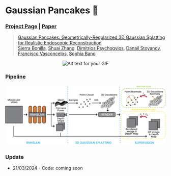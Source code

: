 # Gaussian Pancakes 🥞

### [Project Page](https://smbonilla.github.io/GaussianPancakes/) | [Paper](https://arxiv.org/) 

> [Gaussian Pancakes: Geometrically-Regularized 3D Gaussian Splatting for Realistic Endoscopic Reconstruction](https://arxiv.org/)  
> [Sierra Bonilla](https://sierrabonilla.com/), [Shuai Zhang](https://scholar.google.co.uk/citations?user=F2Q8SKIAAAAJ&hl=e), [Dimitrios Psychogyios](https://orcid.org/0000-0002-3377-530X), [Danail Stoyanov](https://scholar.google.co.uk/citations?user=pGfEK6UAAAAJ&hl=en), [Francisco Vasconcelos](https://scholar.google.co.uk/citations?user=hCMO0ycAAAAJ&hl=en), [Sophia Bano](https://sophiabano.github.io/)

<p align="center">
  <img src="images/example2.gif" alt="Alt text for your GIF">
</p>

### Pipeline
<!-- ![pipeline](images/Method_lightmode.png#gh-light-mode-only)
![pipeline](images/Method_darkmode.png#gh-dark-mode-only) -->

<picture>
  <source media="(prefers-color-scheme: dark)" srcset="images/Method_darkmode.png">
  <source media="(prefers-color-scheme: light)" srcset="images/Method_lightmode.png">
  <img alt="pipeline." src="images/Method_lightmode.png">
</picture>

### Update
* 21/03/2024 - Code: coming soon